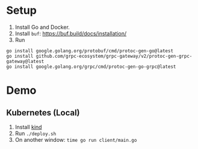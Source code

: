 # Setup

1. Install Go and Docker.
2. Install `buf`: https://buf.build/docs/installation/
3. Run

```shell
go install google.golang.org/protobuf/cmd/protoc-gen-go@latest
go install github.com/grpc-ecosystem/grpc-gateway/v2/protoc-gen-grpc-gateway@latest
go install google.golang.org/grpc/cmd/protoc-gen-go-grpc@latest
```

# Demo

## Kubernetes (Local)
1. Install [kind](https://kind.sigs.k8s.io/docs/user/quick-start/#installation)
2. Run `./deploy.sh`
3. On another window: `time go run client/main.go`
